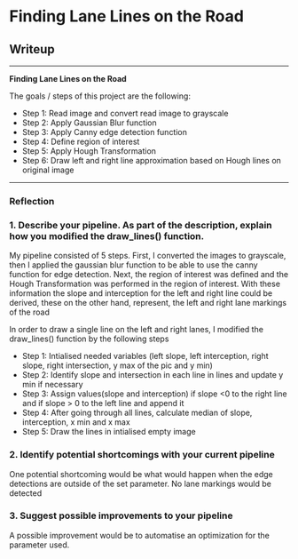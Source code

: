 # **Finding Lane Lines on the Road** 

## Writeup

---

**Finding Lane Lines on the Road**

The goals / steps of this project are the following:
* Step 1: Read image and convert read image to grayscale
* Step 2: Apply Gaussian Blur function
* Step 3: Apply Canny edge detection function
* Step 4: Define region of interest
* Step 5: Apply Hough Transformation
* Step 6: Draw left and right line approximation based on Hough lines on original image

---

### Reflection

### 1. Describe your pipeline. As part of the description, explain how you modified the draw_lines() function.

My pipeline consisted of 5 steps. First, I converted the images to grayscale, then I applied the gaussian blur function to be
able to use the canny function for edge detection. Next, the region of interest was defined and the Hough Transformation
was performed in the region of interest. With these information the slope and interception for the left and right line could be derived, these on the other hand, represent, the left and right lane markings of the road

In order to draw a single line on the left and right lanes, I modified the draw_lines() function by the following steps

* Step 1: Intialised needed variables (left slope, left interception, right slope, right intersection, y max of the pic and y min)
* Step 2: Identify slope and intersection in each line in lines and update y min if necessary 
* Step 3: Assign values(slope and interception) if slope <0 to the right line and if slope > 0 to the left line and append it
* Step 4: After going through all lines, calculate median of slope, interception, x min and x max
* Step 5: Draw the lines in intialised empty image

### 2. Identify potential shortcomings with your current pipeline

One potential shortcoming would be what would happen when the edge detections are outside of the set parameter. No lane markings
would be detected

### 3. Suggest possible improvements to your pipeline

A possible improvement would be to automatise an optimization for the parameter used.

